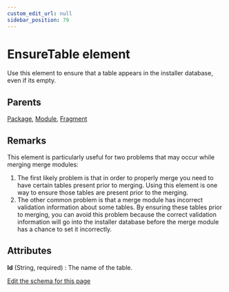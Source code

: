 ```yaml
---
custom_edit_url: null
sidebar_position: 79
---
```

# EnsureTable element
Use this element to ensure that a table appears in the installer database, even if its empty.

## Parents
[Package](package.md), [Module](module.md), [Fragment](fragment.md)

## Remarks
This element is particularly useful for two problems that may occur while merging merge modules:
<ol><li>
        The first likely problem is that in order to properly merge you need to have certain
        tables present prior to merging. Using this element is one way to ensure those tables
        are present prior to the merging.
    </li><li>
        The other common problem is that a merge module has incorrect validation information
        about some tables. By ensuring these tables prior to merging, you can avoid this
        problem because the correct validation information will go into the installer database
        before the merge module has a chance to set it incorrectly.
    </li></ol>

## Attributes
**Id** (String, required)
  : The name of the table.


[Edit the schema for this page](https://github.com/wixtoolset/web/blob/master/src/xsd4/wix.xsd)